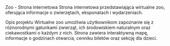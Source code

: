 Zoo - Strona internetowa
Strona internetowa przedstawiająca wirtualne zoo, oferująca informacje o zwierzętach, eksponatach i wydarzeniach.

Opis projektu
Wirtualne zoo umożliwia użytkownikom zapoznanie się z różnorodnymi gatunkami zwierząt, ich środowiskiem naturalnym oraz ciekawostkami o każdym z nich. Strona zawiera interaktywną mapę, informacje o godzinach otwarcia, cenniku biletów oraz sekcję dla dzieci.
